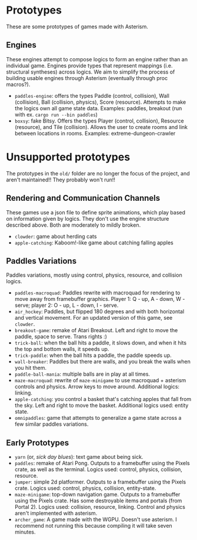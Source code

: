 # Prototypes

These are some prototypes of games made with Asterism.

## Engines

These engines attempt to compose logics to form an engine rather than an individual game. Engines provide types that represent mappings (i.e. structural syntheses) across logics. We aim to simplify the process of building usable engines through Asterism (eventually through proc macros?).

- `paddles-engine`: offers the types Paddle (control, collision), Wall (collision), Ball (collision, physics), Score (resource). Attempts to make the logics own all game state data. Examples: paddles, breakout (run with ex. `cargo run --bin paddles`)
- `boxsy`: fake Bitsy. Offers the types Player (control, collision), Resource (resource), and Tile (collision). Allows the user to create rooms and link between locations in rooms. Examples: extreme-dungeon-crawler

# Unsupported prototypes

The prototypes in the `old/` folder are no longer the focus of the project, and aren't maintained!! They probably won't run!!

## Rendering and Communication Channels

These games use a json file to define sprite animations, which play based on information given by logics. They don't use the engine structure described above. Both are moderately to mildly broken.

- `clowder`: game about herding cats
- `apple-catching`: Kaboom!-like game about catching falling apples


## Paddles Variations

Paddles variations, mostly using control, physics, resource, and collision logics.

- `paddles-macroquad`: Paddles rewrite with macroquad for rendering to move away from framebuffer graphics. Player 1: Q - up, A - down, W - serve; player 2: O - up, L - down, I - serve.
- `air_hockey`: Paddles, but flipped 180 degrees and with both horizontal and vertical movement. For an updated version of this game, see `clowder`.
- `breakout-game`: remake of Atari Breakout. Left and right to move the paddle, space to serve. Trans rights :)
- `trick-ball`: when the ball hits a paddle, it slows down, and when it hits the top and bottom walls, it speeds up.
- `trick-paddle`: when the ball hits a paddle, the paddle speeds up.
- `wall-breaker`: Paddles but there are walls, and you break the walls when you hit them.
- `paddle-ball-mania`: multiple balls are in play at all times.
- `maze-macroquad`: rewrite of `maze-minigame` to use macroquad + asterism controls and physics. Arrow keys to move around. Additional logics: linking.
- `apple-catching`: you control a basket that's catching apples that fall from the sky. Left and right to move the basket. Additional logics used: entity state.
- `omnipaddles`: game that attempts to generalize a game state across a few similar paddles variations.

## Early Prototypes

- `yarn` (or, _sick day blues_): text game about being sick.
- `paddles`: remake of Atari Pong. Outputs to a framebuffer using the Pixels crate, as well as the terminal. Logics used: control, physics, collision, resource.
- `jumper`: simple 2d platformer. Outputs to a framebuffer using the Pixels crate. Logics used: control, physics, collision, entity-state.
- `maze-minigame`: top-down navigation game. Outputs to a framebuffer using the Pixels crate. Has some destroyable items and portals (from Portal 2). Logics used: collision, resource, linking. Control and physics aren't implemented with asterism.
- `archer_game`: A game made with the WGPU. Doesn't use asterism. I recommend not running this because compiling it will take seven minutes.


<!-- some of the text here for earlier prototypes is originally from a writeup for a demo from Summer 2020, by Cynthia Li and Julie Ye: https://pom-itb-gitlab01.campus.pomona.edu/cxla2018/asterism-demo. -->
